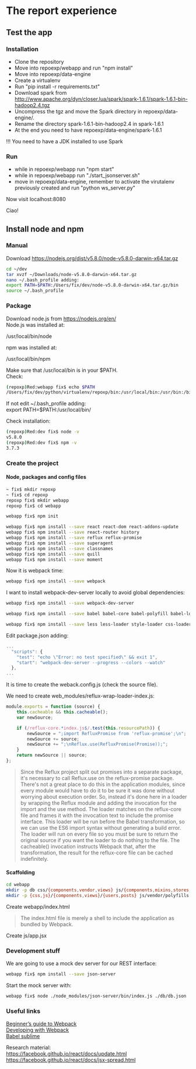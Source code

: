 The report experience
=====================

## Test the app

### Installation
* Clone the repository
* Move into repoexp/webapp and run "npm install"  
* Move into repoexp/data-engine
* Create a virtualenv
* Run "pip install -r requirements.txt"
* Download spark from http://www.apache.org/dyn/closer.lua/spark/spark-1.6.1/spark-1.6.1-bin-hadoop2.4.tgz
* Uncompress the tgz and move the Spark directory in repoexp/data-engine/.
* Rename the directory spark-1.6.1-bin-hadoop2.4 in spark-1.6.1  
* At the end you need to have repoexp/data-engine/spark-1.6.1 

!!! You need to have a JDK installed to use Spark  

### Run
* while in repoexp/webapp run "npm start"
* while in repoexp/webapp run "./start_jsonserver.sh"
* move in repoexp/data-engine, remember to activate the virutalenv previously created and run "python ws_server.py"  

Now visit localhost:8080  

Ciao!  

## Install node and npm

### Manual
Download https://nodejs.org/dist/v5.8.0/node-v5.8.0-darwin-x64.tar.gz  
```bash
cd ~/dev
tar xvzf ~/Downloads/node-v5.8.0-darwin-x64.tar.gz
nano ~/.bash_profile adding:
export PATH=$PATH:/Users/fix/dev/node-v5.8.0-darwin-x64.tar.gz/bin
source ~/.bash_profile
```

### Package
Download node.js from https://nodejs.org/en/  
Node.js was installed at:  
  
   /usr/local/bin/node  
  
npm was installed at:  
  
   /usr/local/bin/npm  
  
Make sure that /usr/local/bin is in your $PATH.  
Check:  
```bash
(repoxp)Red:webapp fix$ echo $PATH 
/Users/fix/dev/python/virtualenv/repoxp/bin:/usr/local/bin:/usr/bin:/bin:/usr/sbin:/sbin:/opt/X11/bin:/usr/local/git/bin:/opt/apache-maven-3.3.3/bin:/Users/fix/Dev/Scala/sbt/bin:/Users/fix/dev/node-v5.0.0-darwin-x64/bin
```

If not edit ~/.bash_profile adding:  
export PATH=$PATH:/usr/local/bin/  

Check installation:
```bash
(repoxp)Red:dev fix$ node -v
v5.8.0
(repoxp)Red:dev fix$ npm -v
3.7.3
```

### Create the project

#### Node, packages and config files
```bash
~ fix$ mkdir repoxp
~ fix$ cd repoxp
repoxp fix$ mkdir webapp
repoxp fix$ cd webapp

webapp fix$ npm init

webapp fix$ npm install --save react react-dom react-addons-update  
webapp fix$ npm install --save react-router history  
webapp fix$ npm install --save reflux reflux-promise
webapp fix$ npm install --save superagent  
webapp fix$ npm install --save classnames  
webapp fix$ npm install --save quill  
webapp fix$ npm install --save moment  
```

Now it is webpack time:
```bash
webapp fix$ npm install --save webpack  
```

I want to install webpack-dev-server locally to avoid global dependencies:  
```bash
webapp fix$ npm install --save webpack-dev-server
```

```bash
webapp fix$ npm install --save babel babel-core babel-polyfill babel-loader babel-preset-es2015 babel-preset-react react-hot-loader
```

```bash
webapp fix$ npm install --save less less-loader style-loader css-loader autoprefixer-loader
```

Edit package.json adding:
```javascript
...
  "scripts": {
    "test": "echo \"Error: no test specified\" && exit 1",
    "start": "webpack-dev-server --progress --colors --watch"
  },
...
```

It is time to create the weback.config.js (check the source file).  

We need to create web_modules/reflux-wrap-loader-index.js:  
```javascript
module.exports = function (source) {
	this.cacheable && this.cacheable();
	var newSource;

	if (/reflux-core.*index.js$/.test(this.resourcePath)) {
		newSource = ";import RefluxPromise from 'reflux-promise';\n";
		newSource += source;
		newSource += ";\nReflux.use(RefluxPromise(Promise));";
	}
	return newSource || source;
};

``` 

> Since the Reflux project split out promises into a separate package, it's necessary to call Reflux.use on the reflux-promise package. There's not a great place to do this in the application modules, since every module would have to do it to be sure it was done without worrying about execution order. So, instead it's done here in a loader by wrapping the Reflux module and adding the invocation for the import and the use method. The loader matches on the reflux-core file and frames it with the invocation text to include the promise interface. This loader will be run before the Babel transformation, so we can use the ES6 import syntax without generating a build error. The loader will run on every file so you must be sure to return the original source if you want the loader to do nothing to the file. The cacheable() invocation instructs Webpack that, after the transformation, the result for the reflux-core file can be cached indefinitely.

#### Scaffolding
```bash
cd webapp
mkdir -p db css/{components,vendor,views} js/{components,mixins,stores,vendor,views}
mkdir -p {css,js}/{components,views}/{users,posts} js/vendor/polyfills
```

Create webapp/index.html  
> The index.html file is merely a shell to include the application as bundled by Webpack.

Create js/app.jsx  

### Development stuff

We are going to use a mock dev server for our REST interface:  
```bash
webapp fix$ npm install --save json-server
```

Start the mock server with:
```bash
webapp fix$ node ./node_modules/json-server/bin/index.js ./db/db.json 
```

### Useful links  
[Beginner’s guide to Webpack](https://medium.com/@dabit3/beginner-s-guide-to-webpack-b1f1a3638460#.9xaaj270d)  
[Developing with Webpack](http://survivejs.com/webpack_react/developing_with_webpack/)  
[Babel sublime](https://github.com/babel/babel-sublime)  

Research material:  
https://facebook.github.io/react/docs/update.html  
https://facebook.github.io/react/docs/jsx-spread.html  
